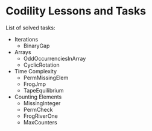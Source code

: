 # Codility Lessons and Tasks

List of solved tasks:

- Iterations
    - BinaryGap
- Arrays
    - OddOccurrenciesInArray
    - CyclicRotation
- Time Complexity
    - PermMissingElem
    - FrogJmp
    - TapeEquilibrium
- Counting Elements
    - MissingInteger
    - PermCheck
    - FrogRiverOne
    - MaxCounters
